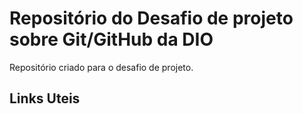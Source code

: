 # Repositório do Desafio de projeto sobre Git/GitHub da DIO
Repositório criado para o desafio de projeto.

## Links Uteis
